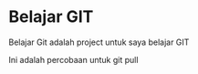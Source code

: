 # Belajar GIT
Belajar Git adalah project untuk saya belajar GIT

Ini adalah percobaan untuk git pull
